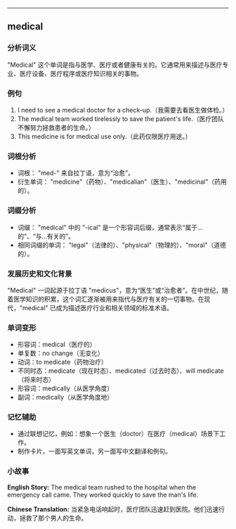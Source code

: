 
---------------
## medical
### 分析词义
"Medical" 这个单词是指与医学、医疗或者健康有关的。它通常用来描述与医疗专业、医疗设备、医疗程序或医疗知识相关的事物。

### 例句
1. I need to see a medical doctor for a check-up.（我需要去看医生做体检。）
2. The medical team worked tirelessly to save the patient's life.（医疗团队不懈努力拯救患者的生命。）
3. This medicine is for medical use only.（此药仅限医疗用途。）

### 词根分析
- 词根： "med-" 来自拉丁语，意为“治愈”。
- 衍生单词： "medicine"（药物）、"medicalian"（医生）、"medicinal"（药用的）。

### 词缀分析
- 词缀： "medical" 中的 "-ical" 是一个形容词后缀，通常表示“属于...的”、“与...有关的”。
- 相同词缀的单词： "legal"（法律的）、"physical"（物理的）、"moral"（道德的）。

### 发展历史和文化背景
"Medical" 一词起源于拉丁语 "medicus"，意为“医生”或“治愈者”。在中世纪，随着医学知识的积累，这个词汇逐渐被用来指代与医疗有关的一切事物。在现代，"medical" 已成为描述医疗行业和相关领域的标准术语。

### 单词变形
- 形容词：medical（医疗的）
- 单复数：no change（无变化）
- 动词：to medicate（药物治疗）
- 不同时态：medicate（现在时态）、medicated（过去时态）、will medicate（将来时态）
- 形容词：medically（从医学角度）
- 副词：medically（从医学角度地）

### 记忆辅助
- 通过联想记忆，例如：想象一个医生（doctor）在医疗（medical）场景下工作。
- 制作卡片，一面写英文单词，另一面写中文翻译和例句。

### 小故事
**English Story:**
The medical team rushed to the hospital when the emergency call came. They worked quickly to save the man's life.

**Chinese Translation:**
当紧急电话响起时，医疗团队迅速赶到医院。他们迅速行动，拯救了那个男人的生命。

